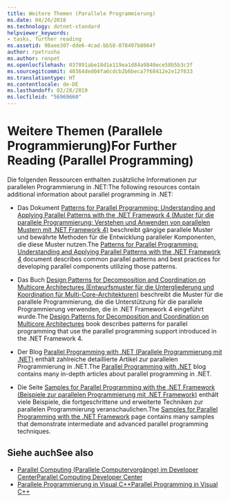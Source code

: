 ```yaml
---
title: Weitere Themen (Parallele Programmierung)
ms.date: 04/26/2018
ms.technology: dotnet-standard
helpviewer_keywords:
- tasks, further reading
ms.assetid: 98aee307-dde6-4cad-bb58-078497b8064f
author: rpetrusha
ms.author: ronpet
ms.openlocfilehash: 037891abe18d1e119ea1d84a9840ece58b5b3c3f
ms.sourcegitcommit: 40364ded04fa6cdcb2b6beca7f68412e2e12f633
ms.translationtype: HT
ms.contentlocale: de-DE
ms.lasthandoff: 02/28/2019
ms.locfileid: "56969660"
---
```

# <a name="for-further-reading-parallel-programming"></a><span data-ttu-id="b42e1-102">Weitere Themen (Parallele Programmierung)</span><span class="sxs-lookup"><span data-stu-id="b42e1-102">For Further Reading (Parallel Programming)</span></span>

<span data-ttu-id="b42e1-103">Die folgenden Ressourcen enthalten zusätzliche Informationen zur parallelen Programmierung in .NET:</span><span class="sxs-lookup"><span data-stu-id="b42e1-103">The following resources contain additional information about parallel programming in .NET:</span></span>

- <span data-ttu-id="b42e1-104">Das Dokument [Patterns for Parallel Programming: Understanding and Applying Parallel Patterns with the .NET Framework 4 (Muster für die parallele Programmierung: Verstehen und Anwenden von parallelen Mustern mit .NET Framework 4)](https://www.microsoft.com/download/details.aspx?id=19222) beschreibt gängige parallele Muster und bewährte Methoden für die Entwicklung paralleler Komponenten, die diese Muster nutzen.</span><span class="sxs-lookup"><span data-stu-id="b42e1-104">The [Patterns for Parallel Programming: Understanding and Applying Parallel Patterns with the .NET Framework 4](https://www.microsoft.com/download/details.aspx?id=19222) document describes common parallel patterns and best practices for developing parallel components utilizing those patterns.</span></span>

- <span data-ttu-id="b42e1-105">Das Buch [Design Patterns for Decomposition and Coordination on Multicore Architectures (Entwurfsmuster für die Untergliederung und Koordination für Multi-Core-Architekturen)](https://docs.microsoft.com/previous-versions/msp-n-p/ff963553(v=pandp.10)) beschreibt die Muster für die parallele Programmierung, die die Unterstützung für die parallele Programmierung verwenden, die in .NET Framework 4 eingeführt wurde.</span><span class="sxs-lookup"><span data-stu-id="b42e1-105">The [Design Patterns for Decomposition and Coordination on Multicore Architectures](https://docs.microsoft.com/previous-versions/msp-n-p/ff963553(v=pandp.10)) book describes patterns for parallel programming that use the parallel programming support introduced in the .NET Framework 4.</span></span>

- <span data-ttu-id="b42e1-106">Der Blog [Parallel Programming with .NET (Parallele Programmierung mit .NET)](https://blogs.msdn.microsoft.com/pfxteam/) enthält zahlreiche detaillierte Artikel zur parallelen Programmierung in .NET.</span><span class="sxs-lookup"><span data-stu-id="b42e1-106">The [Parallel Programming with .NET](https://blogs.msdn.microsoft.com/pfxteam/) blog contains many in-depth articles about parallel programming in .NET.</span></span>

- <span data-ttu-id="b42e1-107">Die Seite [Samples for Parallel Programming with the .NET Framework (Beispiele zur parallelen Programmierung mit .NET Framework)](https://code.msdn.microsoft.com/ParExtSamples) enthält viele Beispiele, die fortgeschrittene und erweiterte Techniken zur parallelen Programmierung veranschaulichen.</span><span class="sxs-lookup"><span data-stu-id="b42e1-107">The [Samples for Parallel Programming with the .NET Framework](https://code.msdn.microsoft.com/ParExtSamples) page contains many samples that demonstrate intermediate and advanced parallel programming techniques.</span></span>

## <a name="see-also"></a><span data-ttu-id="b42e1-108">Siehe auch</span><span class="sxs-lookup"><span data-stu-id="b42e1-108">See also</span></span>

- [<span data-ttu-id="b42e1-109">Parallel Computing (Parallele Computervorgänge) im Developer Center</span><span class="sxs-lookup"><span data-stu-id="b42e1-109">Parallel Computing Developer Center</span></span>](https://msdn.microsoft.com/vstudio/bb964701)
- [<span data-ttu-id="b42e1-110">Parallele Programmierung in Visual C++</span><span class="sxs-lookup"><span data-stu-id="b42e1-110">Parallel Programming in Visual C++</span></span>](/cpp/parallel/parallel-programming-in-visual-cpp)
